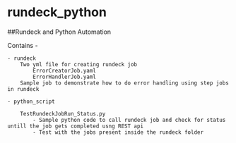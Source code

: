 # rundeck_python
##Rundeck and Python Automation

Contains -

	- rundeck
		Two yml file for creating rundeck job
			ErrorCreatorJob.yaml
			ErrorHandlerJob.yaml
		Sample job to demonstrate how to do error handling using step jobs in rundeck
		
	- python_script
	
		TestRundeckJobRun_Status.py 
			- Sample python code to call rundeck job and check for status untill the job gets completed usng REST api
			- Test with the jobs present inside the rundeck folder
